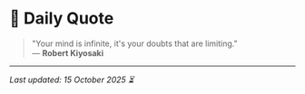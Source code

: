 # 📜 Daily Quote

> "Your mind is infinite, it's your doubts that are limiting."  
> — **Robert Kiyosaki**

---

_Last updated: 15 October 2025 ⏳_

